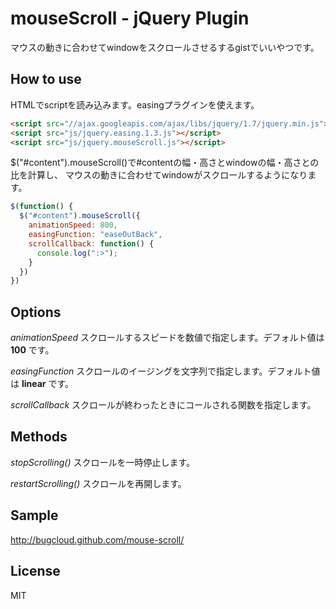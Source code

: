 # mouseScroll - jQuery Plugin

マウスの動きに合わせてwindowをスクロールさせるするgistでいいやつです。

## How to use
HTMLでscriptを読み込みます。easingプラグインを使えます。
```html
<script src="//ajax.googleapis.com/ajax/libs/jquery/1.7/jquery.min.js"></script>
<script src="js/jquery.easing.1.3.js"></script>
<script src="js/jquery.mouseScroll.js"></script>
```

$("#content").mouseScroll()で#contentの幅・高さとwindowの幅・高さとの比を計算し、
マウスの動きに合わせてwindowがスクロールするようになります。
```javascript
$(function() {
  $("#content").mouseScroll({
    animationSpeed: 800,
    easingFunction: "easeOutBack",
    scrollCallback: function() {
      console.log(":>");
    }
  })
})
```

## Options

*animationSpeed*
スクロールするスピードを数値で指定します。デフォルト値は
**100**
です。

*easingFunction*
スクロールのイージングを文字列で指定します。デフォルト値は
**linear**
です。

*scrollCallback*
スクロールが終わったときにコールされる関数を指定します。

## Methods

*stopScrolling()*
スクロールを一時停止します。

*restartScrolling()*
スクロールを再開します。

## Sample
http://bugcloud.github.com/mouse-scroll/

## License
MIT
